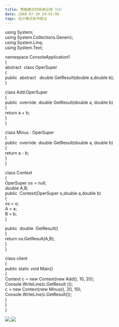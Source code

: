 ```yaml
---
title: 策略模式的简单应用（C#）
date: 2008-07-30 19:02:00
tags: 设计模式读书笔记
---
```

using System;  
using System.Collections.Generic;  
using System.Linq;  
using System.Text;

namespace ConsoleApplication1  
{  
abstract  class OperSuper  
{  
public  abstract   double GetResult(double a,double b);  
}

class Add:OperSuper  
{  
public  override  double GetResult(double a, double b)  
{  
return a + b;  
}  
}

class Minus : OperSuper  
{  
public  override  double GetResult(double a, double b)  
{  
return a - b;  
}  
}

class Context  
{  
OperSuper os = null;  
double A,B;  
public  Context(OperSuper o,double a,double b)  
{  
os = o;  
A = a;  
B = b;  
}

public  double  GetResult()  
{  
return os.GetResult(A,B);  
}  
}

class client  
{  
public static void Main()  
{  
Context c = new Context(new Add(), 10, 20);  
Console.WriteLine(c.GetResult ());  
c = new Context(new Minus(), 20, 10);  
Console.WriteLine(c.GetResult());  
}  
}  
}  



[ ![](https://profile.csdnimg.cn/5/2/5/3_cuipengfei1)
![](https://g.csdnimg.cn/static/user-reg-year/1x/11.png)
](https://blog.csdn.net/cuipengfei1)





